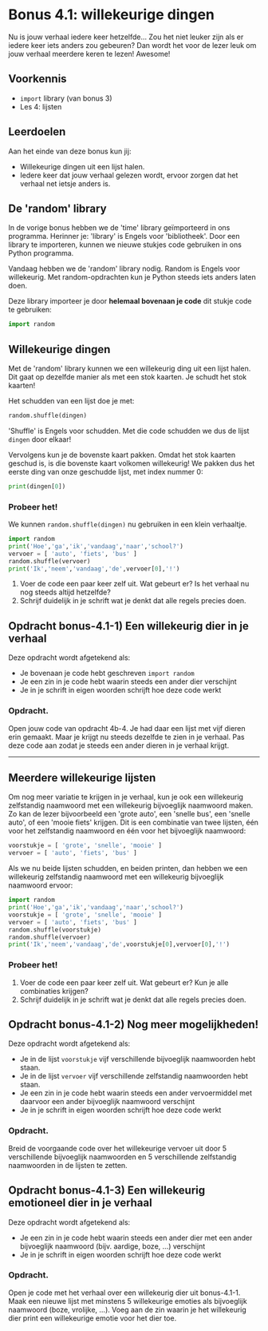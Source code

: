 # Bonus 4.1: willekeurige dingen

Nu is jouw verhaal iedere keer hetzelfde... Zou het niet leuker zijn als er iedere keer iets anders zou gebeuren? Dan wordt het voor de lezer leuk om jouw verhaal meerdere keren te lezen! Awesome!

## Voorkennis

* `import` library (van bonus 3)
* Les 4: lijsten

## Leerdoelen

Aan het einde van deze bonus kun jij:

* Willekeurige dingen uit een lijst halen.
* Iedere keer dat jouw verhaal gelezen wordt, ervoor zorgen dat het verhaal net ietsje anders is.




## De 'random' library

In de vorige bonus hebben we de 'time' library geïmporteerd in ons programma. Herinner je: 'library' is Engels voor 'bibliotheek'. Door een library te importeren, kunnen we nieuwe stukjes code gebruiken in ons Python programma.

Vandaag hebben we de 'random' library nodig. Random is Engels voor willekeurig. Met random-opdrachten kun je Python steeds iets anders laten doen.

Deze library importeer je door **helemaal bovenaan je code** dit stukje code te gebruiken:

```python
import random
```




## Willekeurige dingen

Met de 'random' library kunnen we een willekeurig ding uit een lijst halen. Dit gaat op dezelfde manier als met een stok kaarten. Je schudt het stok kaarten!

Het schudden van een lijst doe je met:
```python
random.shuffle(dingen)
```
'Shuffle' is Engels voor schudden. Met die code schudden we dus de lijst `dingen` door elkaar!

Vervolgens kun je de bovenste kaart pakken. Omdat het stok kaarten geschud is, is die bovenste kaart volkomen willekeurig! We pakken dus het eerste ding van onze geschudde lijst, met index nummer 0:

```python
print(dingen[0])
```

### Probeer het!

We kunnen `random.shuffle(dingen)` nu gebruiken in een klein verhaaltje.

```python
import random
print('Hoe','ga','ik','vandaag','naar','school?')
vervoer = [ 'auto', 'fiets', 'bus' ]
random.shuffle(vervoer)
print('Ik','neem','vandaag','de',vervoer[0],'!')
```

1) Voer de code een paar keer zelf uit. Wat gebeurt er? Is het verhaal nu nog steeds altijd hetzelfde?
2) Schrijf duidelijk in je schrift wat je denkt dat alle regels precies doen.





## Opdracht bonus-4.1-1\) Een willekeurig dier in je verhaal

Deze opdracht wordt afgetekend als:

* Je bovenaan je code hebt geschreven `import random`
* Je een zin in je code hebt waarin steeds een ander dier verschijnt
* Je in je schrift in eigen woorden schrijft hoe deze code werkt

### Opdracht.

Open jouw code van opdracht 4b-4. Je had daar een lijst met vijf dieren erin gemaakt. Maar je krijgt nu steeds dezelfde te zien in je verhaal. Pas deze code aan zodat je steeds een ander dieren in je verhaal krijgt.




****

## Meerdere willekeurige lijsten

Om nog meer variatie te krijgen in je verhaal, kun je ook een willekeurig zelfstandig naamwoord met een willekeurig bijvoeglijk naamwoord maken. Zo kan de lezer bijvoorbeeld een 'grote auto', een 'snelle bus', een 'snelle auto', of een 'mooie fiets' krijgen. Dit is een combinatie van twee lijsten, één voor het zelfstandig naamwoord en één voor het bijvoeglijk naamwoord:

```python
voorstukje = [ 'grote', 'snelle', 'mooie' ]
vervoer = [ 'auto', 'fiets', 'bus' ]
```

Als we nu beide lijsten schudden, en beiden printen, dan hebben we een willekeurig zelfstandig naamwoord met een willekeurig bijvoeglijk naamwoord ervoor:

```python
import random
print('Hoe','ga','ik','vandaag','naar','school?')
voorstukje = [ 'grote', 'snelle', 'mooie' ]
vervoer = [ 'auto', 'fiets', 'bus' ]
random.shuffle(voorstukje)
random.shuffle(vervoer)
print('Ik','neem','vandaag','de',voorstukje[0],vervoer[0],'!')
```

### Probeer het!

1) Voer de code een paar keer zelf uit. Wat gebeurt er? Kun je alle combinaties krijgen?
2) Schrijf duidelijk in je schrift wat je denkt dat alle regels precies doen.





## Opdracht bonus-4.1-2\) Nog meer mogelijkheden!

Deze opdracht wordt afgetekend als:

* Je in de lijst `voorstukje` vijf verschillende bijvoeglijk naamwoorden hebt staan.
* Je in de lijst `vervoer` vijf verschillende zelfstandig naamwoorden hebt staan.
* Je een zin in je code hebt waarin steeds een ander vervoermiddel met daarvoor een ander bijvoeglijk naamwoord verschijnt
* Je in je schrift in eigen woorden schrijft hoe deze code werkt

### Opdracht.

Breid de voorgaande code over het willekeurige vervoer uit door 5 verschillende bijvoeglijk naamwoorden en 5 verschillende zelfstandig naamwoorden in de lijsten te zetten.





## Opdracht bonus-4.1-3\) Een willekeurig emotioneel dier in je verhaal

Deze opdracht wordt afgetekend als:

* Je een zin in je code hebt waarin steeds een ander dier met een ander bijvoeglijk naamwoord (bijv. aardige, boze, ...) verschijnt
* Je in je schrift in eigen woorden schrijft hoe deze code werkt

### Opdracht.

Open je code met het verhaal over een willekeurig dier uit bonus-4.1-1.
Maak een nieuwe lijst met minstens 5 willekeurige emoties als bijvoeglijk naamwoord (boze, vrolijke, ...).
Voeg aan de zin waarin je het willekeurig dier print een willekeurige emotie voor het dier toe.


